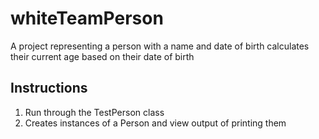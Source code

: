 # whiteTeamPerson

A project representing a person with a name and date of birth
calculates their current age based on their date of birth

## Instructions
1. Run through the TestPerson class
2. Creates instances of a Person and view output of printing them
